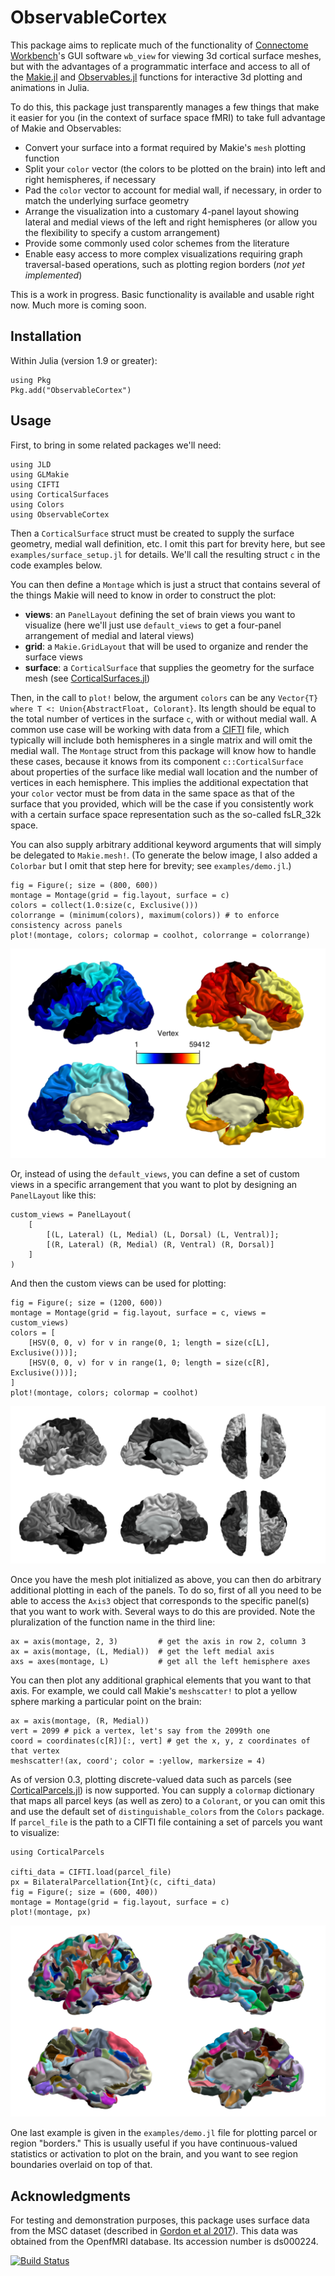 
# ObservableCortex
This package aims to replicate much of the functionality of [Connectome Workbench](https://humanconnectome.org/software/connectome-workbench)'s GUI software `wb_view` for viewing 3d cortical surface meshes, but with the advantages of a programmatic interface and access to all of the [Makie.jl](https://docs.makie.org/stable/) and [Observables.jl](https://juliagizmos.github.io/Observables.jl/stable/) functions for interactive 3d plotting and animations in Julia.

To do this, this package just transparently manages a few things that make it easier for you (in the context of surface space fMRI) to take full advantage of Makie and Observables:
- Convert your surface into a format required by Makie's `mesh` plotting function
- Split your `color` vector (the colors to be plotted on the brain) into left and right hemispheres, if necessary
- Pad the `color` vector to account for medial wall, if necessary, in order to match the underlying surface geometry
- Arrange the visualization into a customary 4-panel layout showing lateral and medial views of the left and right hemispheres (or allow you the flexibility to specify a custom arrangement)
- Provide some commonly used color schemes from the literature
- Enable easy access to more complex visualizations requiring graph traversal-based operations, such as plotting region borders (_not yet implemented_)

This is a work in progress. Basic functionality is available and usable right now. Much more is coming soon.

## Installation
Within Julia (version 1.9 or greater):
```
using Pkg
Pkg.add("ObservableCortex")
```

## Usage
First, to bring in some related packages we'll need:
```
using JLD
using GLMakie
using CIFTI
using CorticalSurfaces
using Colors
using ObservableCortex
```

Then a `CorticalSurface` struct must be created to supply the surface geometry, medial wall definition, etc. I omit this part for brevity here, but see `examples/surface_setup.jl` for details. We'll call the resulting struct `c` in the code examples below.

You can then define a `Montage` which is just a struct that contains several of the things Makie will need to know in order to construct the plot:
- **views**: an `PanelLayout` defining the set of brain views you want to visualize (here we'll just use `default_views` to get a four-panel arrangement of medial and lateral views)
- **grid**: a `Makie.GridLayout` that will be used to organize and render the surface views
- **surface**: a `CorticalSurface` that supplies the geometry for the surface mesh (see [CorticalSurfaces.jl](https://github.com/myersm0/CorticalSurfaces.jl))

Then, in the call to `plot!` below, the argument `colors` can be any `Vector{T} where T <: Union{AbstractFloat, Colorant}`. Its length should be equal to the total number of vertices in the surface `c`, with or without medial wall. A common use case will be working with data from a [CIFTI](https://github.com/myersm0/CIFTI.jl) file, which typically will include both hemispheres in a single matrix and will omit the medial wall. The `Montage` struct from this package will know how to handle these cases, because it knows from its component `c::CorticalSurface` about properties of the surface like medial wall location and the number of vertices in each hemisphere. This implies the additional expectation that your `color` vector must be from data in the same space as that of the surface that you provided, which will be the case if you consistently work with a certain surface space representation such as the so-called fsLR_32k space.

You can also supply arbitrary additional keyword arguments that will simply be delegated to `Makie.mesh!`. (To generate the below image, I also added a `Colorbar` but I omit that step here for brevity; see `examples/demo.jl`.)
```
fig = Figure(; size = (800, 600))
montage = Montage(grid = fig.layout, surface = c)
colors = collect(1.0:size(c, Exclusive()))
colorrange = (minimum(colors), maximum(colors)) # to enforce consistency across panels
plot!(montage, colors; colormap = coolhot, colorrange = colorrange)
```
![demo1](https://github.com/myersm0/ObservableCortex.jl/blob/main/examples/demo1.png)

Or, instead of using the `default_views`, you can define a set of custom views in a specific arrangement that you want to plot by designing an `PanelLayout` like this:
```
custom_views = PanelLayout(
	[
		[(L, Lateral) (L, Medial) (L, Dorsal) (L, Ventral)];
		[(R, Lateral) (R, Medial) (R, Ventral) (R, Dorsal)]
	]
)
```

And then the custom views can be used for plotting:
```
fig = Figure(; size = (1200, 600))
montage = Montage(grid = fig.layout, surface = c, views = custom_views)
colors = [
	[HSV(0, 0, v) for v in range(0, 1; length = size(c[L], Exclusive()))];
	[HSV(0, 0, v) for v in range(1, 0; length = size(c[R], Exclusive()))];
]
plot!(montage, colors; colormap = coolhot)
```
![demo3](https://github.com/myersm0/ObservableCortex.jl/blob/main/examples/demo3.png)

Once you have the mesh plot initialized as above, you can then do arbitrary additional plotting in each of the panels. To do so, first of all you need to be able to access the `Axis3` object that corresponds to the specific panel(s) that you want to work with. Several ways to do this are provided. Note the pluralization of the function name in the third line:
```
ax = axis(montage, 2, 3)         # get the axis in row 2, column 3
ax = axis(montage, (L, Medial))  # get the left medial axis
axs = axes(montage, L)           # get all the left hemisphere axes
```

You can then plot any additional graphical elements that you want to that axis. For example, we could call Makie's `meshscatter!` to plot a yellow sphere marking a particular point on the brain:
```
ax = axis(montage, (R, Medial))
vert = 2099 # pick a vertex, let's say from the 2099th one
coord = coordinates(c[R])[:, vert] # get the x, y, z coordinates of that vertex
meshscatter!(ax, coord'; color = :yellow, markersize = 4)
```

As of version 0.3, plotting discrete-valued data such as parcels (see [CorticalParcels.jl](https://github.com/myersm0/CorticalParcels.jl)) is now supported. You can supply a `colormap` dictionary that maps all parcel keys (as well as zero) to a `Colorant`, or you can omit this and use the default set of `distinguishable_colors` from the `Colors` package. If `parcel_file` is the path to a CIFTI file containing a set of parcels you want to visualize:

```
using CorticalParcels

cifti_data = CIFTI.load(parcel_file)
px = BilateralParcellation{Int}(c, cifti_data)
fig = Figure(; size = (600, 400))
montage = Montage(grid = fig.layout, surface = c)
plot!(montage, px)
```
![demo4](https://github.com/myersm0/ObservableCortex.jl/blob/main/examples/demo4.png)

One last example is given in the `examples/demo.jl` file for plotting parcel or region "borders." This is usually useful if you have continuous-valued statistics or activation to plot on the brain, and you want to see region boundaries overlaid on top of that.

## Acknowledgments
For testing and demonstration purposes, this package uses surface data from the MSC dataset (described in [Gordon et al 2017](https://www.cell.com/neuron/fulltext/S0896-6273(17)30613-X)). This data was obtained from the OpenfMRI database. Its accession number is ds000224.

[![Build Status](https://github.com/myersm0/ObservableCortex.jl/actions/workflows/CI.yml/badge.svg?branch=main)](https://github.com/myersm0/ObservableCortex.jl/actions/workflows/CI.yml?query=branch%3Amain)
